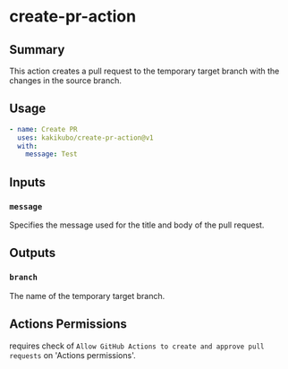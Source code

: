 # create-pr-action

## Summary

This action creates a pull request to the temporary target branch with the changes in the source branch.

## Usage

```yaml
- name: Create PR
  uses: kakikubo/create-pr-action@v1
  with:
    message: Test
```

## Inputs

### `message`

Specifies the message used for the title and body of the pull request.

## Outputs

### `branch`

The name of the temporary target branch.

## Actions Permissions

requires check of `Allow GitHub Actions to create and approve pull requests` on 'Actions permissions'.
